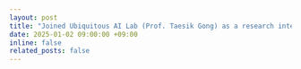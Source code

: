 ```yaml
---
layout: post
title: "Joined Ubiquitous AI Lab (Prof. Taesik Gong) as a research intern. :sparkles: :smile:"
date: 2025-01-02 09:00:00 +09:00
inline: false
related_posts: false
---
```


